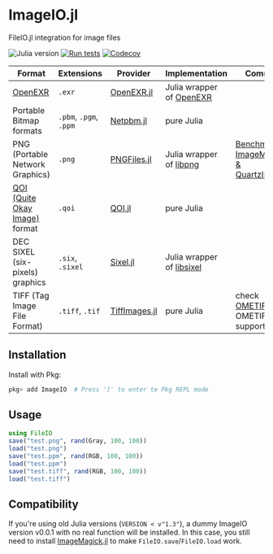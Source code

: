 # ImageIO.jl

FileIO.jl integration for image files

![Julia version](https://img.shields.io/badge/julia-%3E%3D%201.6-blue)
[![Run tests](https://github.com/JuliaIO/ImageIO.jl/actions/workflows/test.yml/badge.svg)](https://github.com/JuliaIO/ImageIO.jl/actions/workflows/test.yml)
[![Codecov](https://codecov.io/gh/JuliaIO/ImageIO.jl/branch/master/graph/badge.svg)](https://codecov.io/gh/JuliaIO/ImageIO.jl)

| Format | Extensions | Provider | Implementation | Comment |
| ------- | ---------- | -------- | ---- | ----------- |
| [OpenEXR](https://www.openexr.com/) | `.exr` | [OpenEXR.jl](https://github.com/twadleigh/OpenEXR.jl) | Julia wrapper of [OpenEXR](https://github.com/AcademySoftwareFoundation/openexr) | |
| Portable Bitmap formats | `.pbm`, `.pgm`, `.ppm` | [Netpbm.jl](https://github.com/JuliaIO/Netpbm.jl) | pure Julia | |
| PNG (Portable Network Graphics) | `.png` | [PNGFiles.jl](https://github.com/JuliaIO/PNGFiles.jl) | Julia wrapper of [libpng](https://github.com/glennrp/libpng) | [Benchmark vs. ImageMagick & QuartzImageIO](https://github.com/JuliaIO/PNGFiles.jl/issues/1#issuecomment-586749654) |
| [QOI (Quite Okay Image)](https://qoiformat.org/) format | `.qoi` | [QOI.jl](https://github.com/KristofferC/QOI.jl) | pure Julia | |
| DEC SIXEL (six-pixels) graphics | `.six`, `.sixel` | [Sixel.jl](https://github.com/johnnychen94/Sixel.jl) | Julia wrapper of [libsixel](https://github.com/libsixel/libsixel) | |
| TIFF (Tag Image File Format) | `.tiff`, `.tif` | [TiffImages.jl](https://github.com/tlnagy/TiffImages.jl) | pure Julia | check [OMETIFF.jl](https://github.com/tlnagy/OMETIFF.jl) for OMETIFF support |


## Installation

Install with Pkg:

```jl
pkg> add ImageIO  # Press ']' to enter te Pkg REPL mode
```

## Usage

```jl
using FileIO
save("test.png", rand(Gray, 100, 100))
load("test.png")
save("test.ppm", rand(RGB, 100, 100))
load("test.ppm")
save("test.tiff", rand(RGB, 100, 100))
load("test.tiff")
```

## Compatibility

If you're using old Julia versions (`VERSION < v"1.3"`), a dummy ImageIO version v0.0.1 with no real function will be installed.
In this case, you still need to install [ImageMagick.jl] to make `FileIO.save`/`FileIO.load` work.

[ImageMagick.jl]: https://github.com/JuliaIO/ImageMagick.jl
